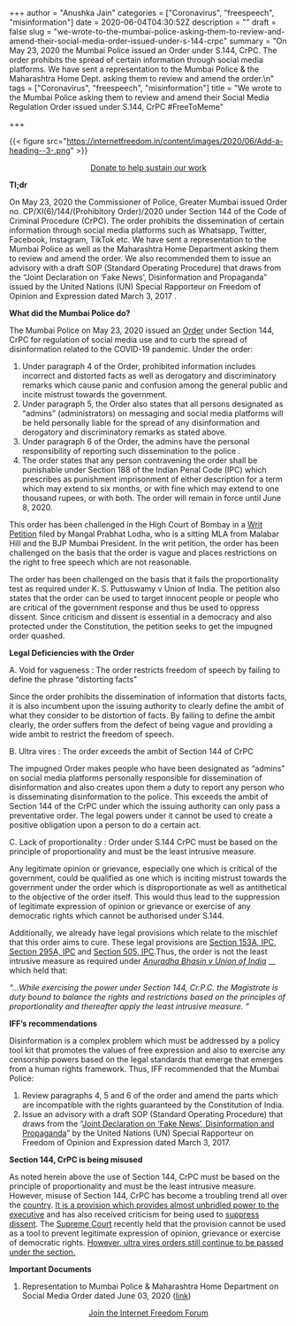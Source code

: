+++
author = "Anushka Jain"
categories = ["Coronavirus", "freespeech", "misinformation"]
date = 2020-06-04T04:30:52Z
description = ""
draft = false
slug = "we-wrote-to-the-mumbai-police-asking-them-to-review-and-amend-their-social-media-order-issued-under-s-144-crpc"
summary = "On May 23, 2020 the Mumbai Police issued an Order under S.144, CrPC. The order prohibits the spread of certain information through social media platforms. We have sent a representation to the Mumbai Police & the Maharashtra Home Dept. asking them to review and amend the order.\n"
tags = ["Coronavirus", "freespeech", "misinformation"]
title = "We wrote to the Mumbai Police asking them to review and amend their Social Media Regulation Order issued under S.144, CrPC #FreeToMeme"

+++


{{< figure src="https://internetfreedom.in/content/images/2020/06/Add-a-heading--3-.png" >}}

<div style="text-align:center;">
    <a href="https://internetfreedom.in/donate/" class="button">Donate to help sustain our work</a>
</div>

**Tl;dr**

On May 23, 2020 the Commissioner of Police, Greater Mumbai issued Order no. CP/XI(6)/144/(Prohibitory Order)/2020 under Section 144 of the Code of Criminal Procedure (CrPC). The order prohibits the dissemination of certain information through social media platforms such as Whatsapp, Twitter, Facebook, Instagram, TikTok etc. We have sent a representation to the Mumbai Police as well as the Maharashtra Home Department asking them to review and amend the order. We also recommended them to issue an advisory with a draft SOP (Standard Operating Procedure) that draws from the “Joint Declaration on ‘Fake News’, Disinformation and Propaganda” issued by the United Nations (UN) Special Rapporteur on Freedom of Opinion and Expression dated March 3, 2017  .

**What did the Mumbai Police do?**

The Mumbai Police on May 23, 2020 issued an [Order](https://www.timesnownews.com/mumbai/article/how-mumbai-polices-new-order-curbs-criticism-against-uddhav-thackeray-govt/596685) under Section 144, CrPC for regulation of social media use and to curb the spread of disinformation related to the COVID-19 pandemic. Under the order:

1. Under paragraph 4 of the Order, prohibited information includes incorrect and distorted facts as well as derogatory and discriminatory remarks which cause panic and confusion among the general public and incite mistrust towards the government.
2. Under paragraph 5, the Order also states that all persons designated as “admins” (administrators) on messaging and social media platforms will be held personally liable for the spread of any disinformation and derogatory and discriminatory remarks as stated above.
3. Under paragraph 6 of the Order, the admins have the personal responsibility of reporting such dissemination to the police .
4. The order states that any person contravening the order shall be punishable under Section 188 of the Indian Penal Code (IPC) which prescribes as punishment imprisonment of either description for a term which may extend to six months, or with fine which may extend to one thousand rupees, or with both. The order will remain in force until June 8, 2020. 

This order has been challenged in the High Court of Bombay in a [Writ Petition](https://www.livelaw.in/news-updates/mumbai-police-order-making-group-admins-personally-liable-for-fake-news-on-covid-19-157458) filed by Mangal Prabhat Lodha, who is a sitting MLA from Malabar Hill and the BJP Mumbai President. In the writ petition, the order has been challenged on the basis that the order is vague and places restrictions on the right to free speech which are not reasonable. 

The order has been challenged on the basis that it fails the proportionality test as required under K. S. Puttuswamy v Union of India. The petition also states that the order can be used to target innocent people or people who are critical of the government response and thus be used to oppress dissent. Since criticism and dissent is essential in a democracy and also protected under the Constitution, the petition seeks to get the impugned order quashed. 

**Legal Deficiencies with the Order**

A. Void for vagueness : The order restricts freedom of speech by failing to define the phrase “distorting facts”

Since the order prohibits the dissemination of information that distorts facts, it is also incumbent upon the issuing authority to clearly define the ambit of what they consider to be distortion of facts. By failing to define the ambit clearly, the order suffers from the defect of being vague and providing a wide ambit to restrict the freedom of speech. 

B. Ultra vires : The order exceeds the ambit of Section 144 of CrPC

The impugned Order makes people who have been designated as “admins” on social media platforms personally responsible for dissemination of disinformation and also creates upon them a duty to report any person who is disseminating disinformation to the police. This exceeds the ambit of Section 144 of the CrPC under which the issuing authority can only pass a preventative order. The legal powers under it cannot be used to create a positive obligation upon a person to do a certain act. 

C.  Lack of proportionality : Order under S.144 CrPC must be based on the principle of proportionality and must be the least intrusive measure.

Any legitimate opinion or grievance, especially one which is critical of the government, could be qualified as one which is inciting mistrust towards the government under the order which is disproportionate as well as antithetical to the objective of the order itself. This would thus lead to the suppression of legitimate expression of opinion or grievance or exercise of any democratic rights which cannot be authorised under S.144. 

Additionally, we already have legal provisions which relate to the mischief that this order aims to cure. These legal provisions are [Section 153A, IPC](https://indiankanoon.org/doc/345634/), [Section 295A, IPC](https://indiankanoon.org/doc/1803184/) and [Section 505, IPC](https://indiankanoon.org/doc/1198526/).Thus, the order is not the least intrusive measure as required under [_Anuradha Bhasin v Union of India_](https://indiankanoon.org/doc/82461587/) __ which held that:

_“...While exercising the power under Section 144, Cr.P.C. the Magistrate is duty bound to balance the rights and restrictions based on the principles of proportionality and thereafter apply the least intrusive measure. ”_

**IFF’s recommendations**

Disinformation is a complex problem which must be addressed by a policy tool kit that promotes the values of free expression and also to exercise any censorship powers based on the legal standards that emerge that emerges from a human rights framework. Thus, IFF recommended that the Mumbai Police:

1. Review paragraphs 4, 5 and 6 of the order and amend the parts which are incompatible with the rights guaranteed by the Constitution of India.
2. Issue an advisory with a draft SOP (Standard Operating Procedure) that draws from the “[Joint Declaration on ‘Fake News’, Disinformation and Propaganda](https://www.osce.org/fom/302796?download=true)” by the United Nations (UN) Special Rapporteur on Freedom of Opinion and Expression dated March 3, 2017.

**Section 144, CrPC is being misused**

As noted herein above the use of Section 144, CrPC must be based on the principle of proportionality and must be the least intrusive measure. However, misuse of Section 144, CrPC has become a troubling trend all over the [country](https://thewire.in/rights/ahmedabad-section-144-police). [It is a provision which provides almost unbridled power to the executive](https://www.thehindu.com/news/national/backgrounder-section-144-a-vestige-of-colonial-rule/article30352392.ece) and has also received criticism for being used to [suppress dissent](https://www.outlookindia.com/website/story/opinion-section-144-is-colonial-tool-for-nationalist-oppression/345797). The [Supreme Court](https://economictimes.indiatimes.com/news/politics-and-nation/section-144-cannot-be-used-to-prevent-exercise-of-democratic-rights-says-sc/articleshow/73191967.cms) recently held that the provision cannot be used as a tool to prevent legitimate expression of opinion, grievance or exercise of democratic rights. [However, ultra vires orders still continue to be passed under the section.](https://www.livelaw.in/columns/a-case-of-ultra-vires-orders-section-144-crpc-and-delhi-police-act-156619?infinitescroll=1) 

**Important Documents**

1. Representation to Mumbai Police & Maharashtra Home Department on Social Media Order dated June 03, 2020 ([link](https://drive.google.com/open?id=1vSEkVE1AruKGdGn3YdGMSgP-c6HtX98e))

<div style="text-align:center;">
    <a href="https://forum.internetfreedom.in/" class="button">Join the Internet Freedom Forum</a>
</div>



